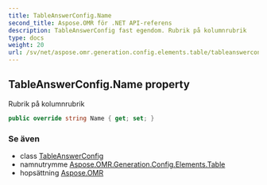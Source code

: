 ```yaml
---
title: TableAnswerConfig.Name
second_title: Aspose.OMR för .NET API-referens
description: TableAnswerConfig fast egendom. Rubrik på kolumnrubrik
type: docs
weight: 20
url: /sv/net/aspose.omr.generation.config.elements.table/tableanswerconfig/name/
---
```

## TableAnswerConfig.Name property

Rubrik på kolumnrubrik

```csharp
public override string Name { get; set; }
```

### Se även

* class [TableAnswerConfig](../)
* namnutrymme [Aspose.OMR.Generation.Config.Elements.Table](../../tableanswerconfig/)
* hopsättning [Aspose.OMR](../../../)


